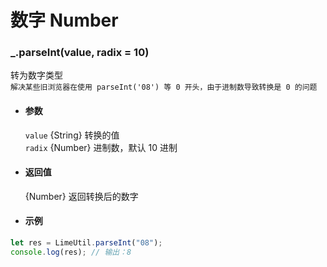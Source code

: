 # 数字 Number

### \_.parseInt(value, radix = 10)

转为数字类型  
`解决某些旧浏览器在使用 parseInt('08') 等 0 开头，由于进制数导致转换是 0 的问题`

- #### 参数

  `value` {String} 转换的值  
  `radix` {Number} 进制数，默认 10 进制

- #### 返回值

  {Number} 返回转换后的数字

- #### 示例

```javascript
let res = LimeUtil.parseInt("08");
console.log(res); // 输出：8
```
